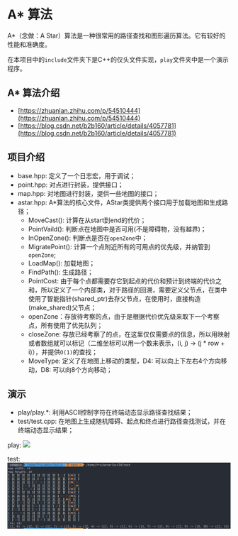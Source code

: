 # A* 算法

A*（念做：A Star）算法是一种很常用的路径查找和图形遍历算法。它有较好的性能和准确度。

在本项目中的`include`文件夹下是C++的仅头文件实现，`play`文件夹中是一个演示程序。

## A* 算法介绍

+ [https://zhuanlan.zhihu.com/p/54510444](https://zhuanlan.zhihu.com/p/54510444)
+ [https://blog.csdn.net/b2b160/article/details/4057781](https://blog.csdn.net/b2b160/article/details/4057781)


## 项目介绍

+ base.hpp: 定义了一个日志宏，用于调试；
+ point.hpp: 对点进行封装，提供接口；
+ map.hpp: 对地图进行封装，提供一些地图的接口；
+ astar.hpp: A*算法的核心文件，AStar类提供两个接口用于加载地图和生成路径；
  + MoveCast(): 计算在从start到end的代价；
  + PointVaild(): 判断点在地图中是否可用(不是障碍物，没有越界)；
  + InOpenZone(): 判断点是否在`openZone`中；
  + MigratePoint(): 计算一个点附近所有的可用点的优先级，并纳管到`openZone`;
  + LoadMap(): 加载地图；
  + FindPath(): 生成路径；
  + PointCost: 由于每个点都需要存它到起点的代价和预计到终端的代价之和，所以定义了一个内部类，对于路径的回溯，需要定义父节点，在类中使用了智能指针(shared_ptr)去存父节点，在使用时，直接构造(make_shared)父节点；
  + openZone：存放待考察的点，由于是根据代价优先级来取下一个考察点，所有使用了优先队列；
  + closeZone: 存放已经考察了的点，在这里仅仅需要点的信息，所以用映射或者数组就可以标记（二维坐标可以用一个数来表示，(i, j) -> (j * row + i)），并提供`O(1)`的查找；
  + MoveType: 定义了在地图上移动的类型，D4: 可以向上下左右4个方向移动，D8: 可以向8个方向移动；

## 演示

+ play/play.*: 利用ASCII控制字符在终端动态显示路径查找结果；
+ test/test.cpp: 在地图上生成随机障碍、起点和终点进行路径查找测试，并在终端动态显示结果；

play:
![](https://raw.githubusercontent.com/AZMDDY/imgs/master/tutieshi_640x288_16s.gif)


test:
![](https://raw.githubusercontent.com/AZMDDY/imgs/master/20201020233447.png)
